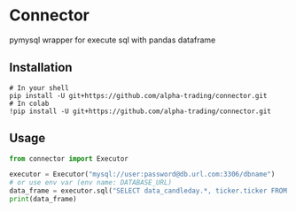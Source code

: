 # Connector

pymysql wrapper for execute sql with pandas dataframe
## Installation
```shell script
# In your shell
pip install -U git+https://github.com/alpha-trading/connector.git
# In colab
!pip install -U git+https://github.com/alpha-trading/connector.git
```

## Usage
```python
from connector import Executor

executor = Executor("mysql://user:password@db.url.com:3306/dbname")
# or use env var (env name: DATABASE_URL)
data_frame = executor.sql("SELECT data_candleday.*, ticker.ticker FROM data_candleday INNER JOIN data_ticker as ticker ON ticker.id = data_candleday.ticker_id LIMIT 100;")
print(data_frame)
```